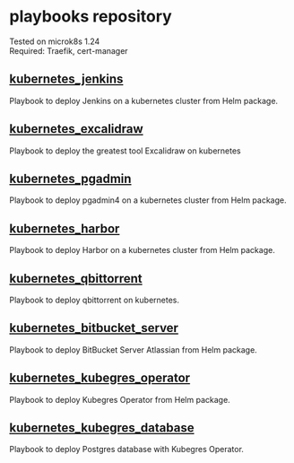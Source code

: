 # playbooks repository

Tested on microk8s 1.24  
Required: Traefik, cert-manager

## [kubernetes_jenkins](kubernetes_jenkins.yml)
Playbook to deploy Jenkins on a kubernetes cluster from Helm package.  

## [kubernetes_excalidraw](kubernetes_excalidraw.yml)
Playbook to deploy the greatest tool Excalidraw on kubernetes

## [kubernetes_pgadmin](kubernetes_pgadmin.yml)
Playbook to deploy pgadmin4 on a kubernetes cluster from Helm package.

## [kubernetes_harbor](kubernetes_harbor.yml)
Playbook to deploy Harbor on a kubernetes cluster from Helm package.

## [kubernetes_qbittorrent](kubernetes_qbittorrent.yml)
Playbook to deploy qbittorrent on kubernetes.

## [kubernetes_bitbucket_server](kubernetes_bitbucket_server.yml)
Playbook to deploy BitBucket Server Atlassian from Helm package.

## [kubernetes_kubegres_operator](kubernetes_kubegres_operator.yml)
Playbook to deploy Kubegres Operator from Helm package.

## [kubernetes_kubegres_database](kubernetes_kubegres_database.yml)
Playbook to deploy Postgres database with Kubegres Operator.